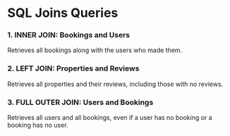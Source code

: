 # SQL Joins Queries

### 1. INNER JOIN: Bookings and Users
Retrieves all bookings along with the users who made them.

### 2. LEFT JOIN: Properties and Reviews
Retrieves all properties and their reviews, including those with no reviews.

### 3. FULL OUTER JOIN: Users and Bookings
Retrieves all users and all bookings, even if a user has no booking or a booking has no user.
